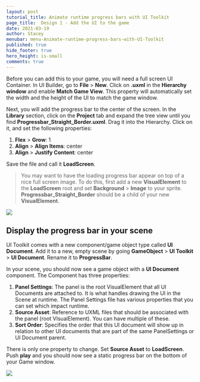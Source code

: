 ```yaml
---
layout: post
tutorial_title: Animate runtime progress bars with UI Toolkit
page_title:  Design 1 - Add the UI to the game
date: 2021-03-19
author: Stacey
menubar: menu-Animate-runtime-progress-bars-with-UI-Toolkit
published: true
hide_footer: true
hero_height: is-small
comments: true
---
```

Before you can add this to your game, you will need a full screen UI Container. In UI Builder, go to **File** > **New**.  Click on **<unsaved window>.uxml** in the **Hierarchy window** and enable **Match Game View**.  This property will automatically set the width and the height of the UI to match the game window.

Next, you will add the progress bar to the center of the screen. In the **Library** section, click on the **Project** tab and expand the tree view until you find **Progressbar_Straight_Border.uxml**. Drag it into the Hierarchy. Click on it, and set the following properties:

1. **Flex** > **Grow**: 1
2. **Align** > **Align Items**: center
3. **Align** > **Justify Content**: center

Save the file and call it **LoadScreen**.

> You may want to have the loading progress bar appear on top of a nice full screen image. To do this, first add a new **VisualElement** to the **LoadScreen** root and set **Background** > **Image** to your sprite. **Progressbar_Straight_Border** should be a child of your new **VisualElement**.

![]({{page.dir}}/images/4-game-screen.gif)

## Display the progress bar in your scene

UI Toolkit comes with a new component/game object type called **UI Document**. Add it to a new, empty scene by going **GameObject** > **UI Toolkit** > **UI Document**. Rename it to **ProgressBar**. 

In your scene, you should now see a game object with a **UI Document** component. The Component has three properties:

1. **Panel Settings**: The panel is the root VisualElement that all UI Documents are attached to. It is what handles drawing the UI in the Scene at runtime. The Panel Settings file has various properties that you can set which impact runtime.
2. **Source Asset**:  Reference to UXML files that should be associated with the panel (root VIsualElement). You can have multiple of these.
3. **Sort Order**: Specifies the order that this UI document will show up in relation to other UI documents that are part of the same PanelSettings or UI Document parent.

There is only one property to change. Set **Source Asset** to **LoadScreen**. Push **play** and you should now see a static progress bar on the bottom of your Game window.

![]({{page.dir}}/images/4-in-game.png)

